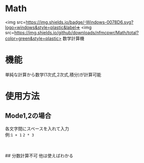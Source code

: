 # Math
<img src=https://img.shields.io/badge/-Windows-0078D6.svg?logo=windows&style=plastic&label=>
<img src=https://img.shields.io/github/downloads/nfmcpwr/Math/total?color=green&style=plastic>
数学計算機

# 機能
単純な計算から数学(1次式,2次式,積分)が計算可能

# 使用方法
## Mode1,2の場合
各文字間にスペースを入れて入力<br>
例:```1 + 1```
   ```2 * 3```
   
  <br>
  <br>
  ## 分数計算不可
  他は使えばわかる

